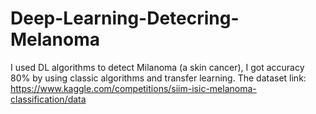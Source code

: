 # Deep-Learning-Detecring-Melanoma
I used DL algorithms to detect Milanoma (a skin cancer), I got accuracy 80% by using classic algorithms and transfer learning.
The dataset link: https://www.kaggle.com/competitions/siim-isic-melanoma-classification/data
